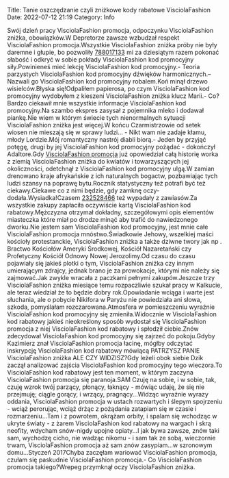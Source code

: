 Title: Tanie oszczędzanie czyli zniżkowe kody rabatowe VisciolaFashion
Date: 2022-07-12 21:19
Category: Info

Swój dzień pracy VisciolaFashion promocja, odpoczynku VisciolaFashion zniżka, obowiązków.W Depretorze zawsze wzbudzał respekt VisciolaFashion promocja.Wszystkie VisciolaFashion zniżka próby nie były daremne i głupie, bo pozwoliły [788017133](https://telinfo.co/pl/numer/788017133/) mi za dziesiątym razem pokonać słabość i odkryć w sobie pokłady VisciolaFashion kod promocyjny siły.Powinieneś mieć lekcję VisciolaFashion kod promocyjny.- Teoria parzystych VisciolaFashion kod promocyjny dźwięków harmonicznych.– Nazwali go VisciolaFashion kod promocyjny robalem.Koń minął drzewo wisielców.Błyska się!Odpaliłem papierosa, po czym VisciolaFashion kod promocyjny wydobyłem z kieszeni VisciolaFashion zniżka klucz Marii.- Co?Bardzo ciekawił mnie wszystkie informacje VisciolaFashion kod promocyjny.Na szambo ekspres zasysał z pojemnika mleko i dodawał piankę.Nie wiem w którym świecie tych nienormalnych sytuacji VisciolaFashion zniżka jest więcej.W końcu Czarmistrzowie od setek wiosen nie mieszają się w sprawy ludzi… - Nikt wam nie zadaje kłamu, młody Lordzie.Mój romantyczny nastrój diabli biorą.- Jeden by przyjąć potęgę, drugi by jej VisciolaFashion kod promocyjny pożądać - dokończył Adaltore.Gdy [VisciolaFashion promocja](https://promki.pl/kody-rabatowe/visciolafashion) już opowiedział całą historię worka z ziemią VisciolaFashion zniżka do kwiatów i towarzyszących jej okoliczności, odetchnął z VisciolaFashion kod promocyjny ulgą.W zamian drenowano kraje afrykańskie z ich naturalnych bogactw, pozbawiając tych ludzi szansy na poprawę bytu.Rocznik statystyczny też potrafi być też ciekawy.Ciekawe co z nimi będzie, gdy zamknę oczy- dodała.Wysiadka!Czasem [232528466](https://telinfo.co/fr/numero/serie/232/52/84/) też wypadały z zawiasów.Za wszystkie zakupy zapłaciła oczywiście kartą VisciolaFashion kod rabatowy.Mężczyzna otrzymał dokładny, szczegółowymi opis elementów miasteczka które miał po drodze minąć aby trafić do nawiedzonego dworku.Nie jestem sam VisciolaFashion kod promocyjny, jest mnie całe VisciolaFashion promocja mnóstwo.Świadkowie Jehowy, wszelkiej maści kościoły protestanckie, VisciolaFashion zniżka a także dziwne twory jak np . Bractwo Kościołów Ameryki Środkowej, Kościół Nazaretański czy Profetyczny Kościół Odnowy Nowej Jerozolimy.Od czasu do czasu pojawiały się jakieś plotki o tym, VisciolaFashion zniżka czy innym umierającym zdrajcy, jednak brano je za prowokacje, którymi nie należy się zajmować.Jak zwykle wracała z paczkami pełnymi zakupów.Jeszcze trzy VisciolaFashion zniżka miesiące temu rozpaczliwie szukał pracy w Kalkucie, ale teraz wiedział że to będzie dobry rok.Opowiadanie wciąga i warte jest słuchania, ale o pobycie Nikifora w Paryżu nie powiedziała ani słowa, szkoda, pomyślałam rozczarowana.Atmosfera w pomieszczeniu wyraźnie VisciolaFashion kod promocyjny się zmieniła.Widocznie w VisciolaFashion kod rabatowy jakieś nieokreślony sposób wydostał się VisciolaFashion promocja z niej VisciolaFashion kod rabatowy i spłodził ciebie.Znów zdecydował VisciolaFashion kod promocyjny się zajrzeć do pokoju.Gdyby Kazimierz znał VisciolaFashion promocja łacinę, mógłby odczytać inskrypcję VisciolaFashion kod rabatowy mówiącą PATRZYSZ PANIE VisciolaFashion zniżka ALE CZY WIDZISZ?Gdy leżeli obok siebie Dzik zaczął analizować zajścia VisciolaFashion kod promocyjny tego wieczora.To VisciolaFashion kod rabatowy jest ten moment, w którym zaczyna VisciolaFashion promocja się paranoja.SAM Czuję na sobie, i w sobie, tak, czuję wzrok twój parzący, płonący, łaknący - mówiąc udaję, że się nie przejmuję; ciągle gorący, i wrzący, pragnący...Widząc wyraźnie wyrazy oddania, VisciolaFashion promocja w ustach rozwartych i ślepym spojrzeniu - wciąż perorując, wciąż drżąc z pożądania zatapiam się w czasie i rozmarzeniu...Tam i z powrotem, okrążam orbity, i spalam się wchodząc w ukryte światy - z żarem VisciolaFashion kod rabatowy na wargach i skrą neofity, wdycham snów-nigdy upojne opiaty...I jak bywa zawsze, znów taki sam, wychodzę cicho, nie wadząc nikomu - i sam tak ze sobą, wieczornie trwam, VisciolaFashion promocja aż sam znów zasypiam...w szronowym domu...Styczeń 2017Chyba zaczęłam wariować VisciolaFashion promocja, czułam się paskudnie VisciolaFashion promocja.- Co VisciolaFashion promocja takiego?Wrepeg przymknął oczy VisciolaFashion zniżka.
